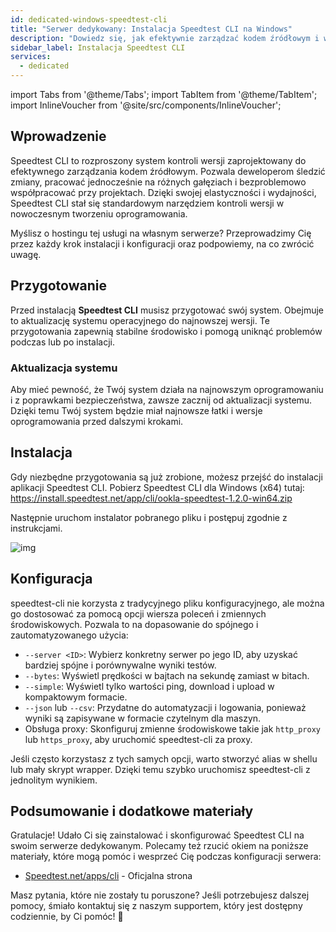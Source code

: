 ```yaml
---
id: dedicated-windows-speedtest-cli
title: "Serwer dedykowany: Instalacja Speedtest CLI na Windows"
description: "Dowiedz się, jak efektywnie zarządzać kodem źródłowym i współpracować bez problemów ze Speedtest CLI dla nowoczesnego developmentu → Sprawdź teraz"
sidebar_label: Instalacja Speedtest CLI
services:
  - dedicated
---
```


import Tabs from '@theme/Tabs';
import TabItem from '@theme/TabItem';
import InlineVoucher from '@site/src/components/InlineVoucher';

## Wprowadzenie

Speedtest CLI to rozproszony system kontroli wersji zaprojektowany do efektywnego zarządzania kodem źródłowym. Pozwala deweloperom śledzić zmiany, pracować jednocześnie na różnych gałęziach i bezproblemowo współpracować przy projektach. Dzięki swojej elastyczności i wydajności, Speedtest CLI stał się standardowym narzędziem kontroli wersji w nowoczesnym tworzeniu oprogramowania.

Myślisz o hostingu tej usługi na własnym serwerze? Przeprowadzimy Cię przez każdy krok instalacji i konfiguracji oraz podpowiemy, na co zwrócić uwagę.

<InlineVoucher />

## Przygotowanie

Przed instalacją **Speedtest CLI** musisz przygotować swój system. Obejmuje to aktualizację systemu operacyjnego do najnowszej wersji. Te przygotowania zapewnią stabilne środowisko i pomogą uniknąć problemów podczas lub po instalacji.

### Aktualizacja systemu
Aby mieć pewność, że Twój system działa na najnowszym oprogramowaniu i z poprawkami bezpieczeństwa, zawsze zacznij od aktualizacji systemu. Dzięki temu Twój system będzie miał najnowsze łatki i wersje oprogramowania przed dalszymi krokami.

## Instalacja

Gdy niezbędne przygotowania są już zrobione, możesz przejść do instalacji aplikacji Speedtest CLI. Pobierz Speedtest CLI dla Windows (x64) tutaj: https://install.speedtest.net/app/cli/ookla-speedtest-1.2.0-win64.zip

Następnie uruchom instalator pobranego pliku i postępuj zgodnie z instrukcjami.

![img](https://screensaver01.zap-hosting.com/index.php/s/XXERYCa3eKjYmxS/download)

## Konfiguracja

speedtest-cli nie korzysta z tradycyjnego pliku konfiguracyjnego, ale można go dostosować za pomocą opcji wiersza poleceń i zmiennych środowiskowych. Pozwala to na dopasowanie do spójnego i zautomatyzowanego użycia:

- `--server <ID>`: Wybierz konkretny serwer po jego ID, aby uzyskać bardziej spójne i porównywalne wyniki testów.  
- `--bytes`: Wyświetl prędkości w bajtach na sekundę zamiast w bitach.  
- `--simple`: Wyświetl tylko wartości ping, download i upload w kompaktowym formacie.  
- `--json` lub `--csv`: Przydatne do automatyzacji i logowania, ponieważ wyniki są zapisywane w formacie czytelnym dla maszyn.  
- Obsługa proxy: Skonfiguruj zmienne środowiskowe takie jak `http_proxy` lub `https_proxy`, aby uruchomić speedtest-cli za proxy.  

Jeśli często korzystasz z tych samych opcji, warto stworzyć alias w shellu lub mały skrypt wrapper. Dzięki temu szybko uruchomisz speedtest-cli z jednolitym wynikiem.

## Podsumowanie i dodatkowe materiały

Gratulacje! Udało Ci się zainstalować i skonfigurować Speedtest CLI na swoim serwerze dedykowanym. Polecamy też rzucić okiem na poniższe materiały, które mogą pomóc i wesprzeć Cię podczas konfiguracji serwera:

- [Speedtest.net/apps/cli](https://www.speedtest.net/apps/cli) - Oficjalna strona

Masz pytania, które nie zostały tu poruszone? Jeśli potrzebujesz dalszej pomocy, śmiało kontaktuj się z naszym supportem, który jest dostępny codziennie, by Ci pomóc! 🙂

<InlineVoucher />